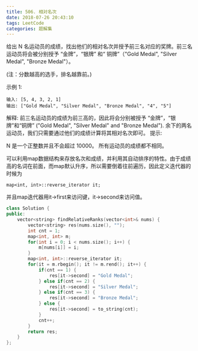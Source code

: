 ```yaml
---
title: 506. 相对名次
date: 2018-07-26 20:43:10
tags: LeetCode
categories: 题解集
---
```


给出 N 名运动员的成绩，找出他们的相对名次并授予前三名对应的奖牌。前三名运动员将会被分别授予 “金牌”，“银牌” 和“ 铜牌”（"Gold Medal", "Silver Medal", "Bronze Medal"）。

(注：分数越高的选手，排名越靠前。)

示例 1:
```
输入: [5, 4, 3, 2, 1]
输出: ["Gold Medal", "Silver Medal", "Bronze Medal", "4", "5"]
```
解释: 前三名运动员的成绩为前三高的，因此将会分别被授予 “金牌”，“银牌”和“铜牌” ("Gold Medal", "Silver Medal" and "Bronze Medal").
余下的两名运动员，我们只需要通过他们的成绩计算将其相对名次即可。
提示:

N 是一个正整数并且不会超过 10000。
所有运动员的成绩都不相同。

可以利用map数据结构来存放名次和成绩，并利用其自动排序的特性。由于成绩高的名词在前面，而map默认升序，所以需要倒着往前遍历，因此定义迭代器的时候为
```
map<int, int>::reverse_iterator it;
```
并且map迭代器用it->first来访问键，it->second来访问值。
```cpp
class Solution {
public:
    vector<string> findRelativeRanks(vector<int>& nums) {
        vector<string> res(nums.size(), "");
        int cnt = 1;
        map<int, int> m;
        for(int i = 0; i < nums.size(); i++) {
            m[nums[i]] = i;
        }
        map<int, int>::reverse_iterator it;
        for(it = m.rbegin(); it != m.rend(); it++) {
            if(cnt == 1) {
                res[it->second] = "Gold Medal";
            } else if(cnt == 2) {
                res[it->second] = "Silver Medal";
            } else if(cnt == 3) {
                res[it->second] = "Bronze Medal";
            } else {
                res[it->second] = to_string(cnt);
            }
            cnt++;
        }
        return res;
    }
};
```